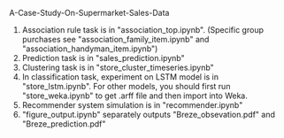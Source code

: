 A-Case-Study-On-Supermarket-Sales-Data

1. Association rule task is in "association_top.ipynb".
(Specific group purchases see "association_family_item.ipynb" and "association_handyman_item.ipynb")
2. Prediction task is in "sales_prediction.ipynb"
3. Clustering task is in "store_cluster_timeseries.ipynb"
4. In classification task, experiment on LSTM model is in "store_lstm.ipynb". For other models, you should first run "store_weka.ipynb" to get .arff file and then import into Weka.
5. Recommender system simulation is in "recommender.ipynb"
6. "figure_output.ipynb" separately outputs "Breze_obsevation.pdf" and "Breze_prediction.pdf"